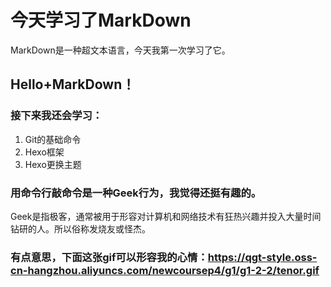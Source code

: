 # 今天学习了MarkDown
MarkDown是一种超文本语言，今天我第一次学习了它。
## Hello+MarkDown！
### 接下来我还会学习：
1. Git的基础命令
2. Hexo框架
3. Hexo更换主题
### 用命令行敲命令是一种Geek行为，我觉得还挺有趣的。
Geek是指极客，通常被用于形容对计算机和网络技术有狂热兴趣并投入大量时间钻研的人。所以俗称发烧友或怪杰。
### 有点意思，下面这张gif可以形容我的心情：https://qgt-style.oss-cn-hangzhou.aliyuncs.com/newcoursep4/g1/g1-2-2/tenor.gif
